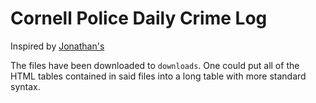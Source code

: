 Cornell Police Daily Crime Log
===
Inspired by [Jonathan's](https://scraperwiki.com/scrapers/cornell_police_daily_crime_log/)

The files have been downloaded to `downloads`.
One could put all of the HTML tables contained
in said files into a long table with more
standard syntax.
